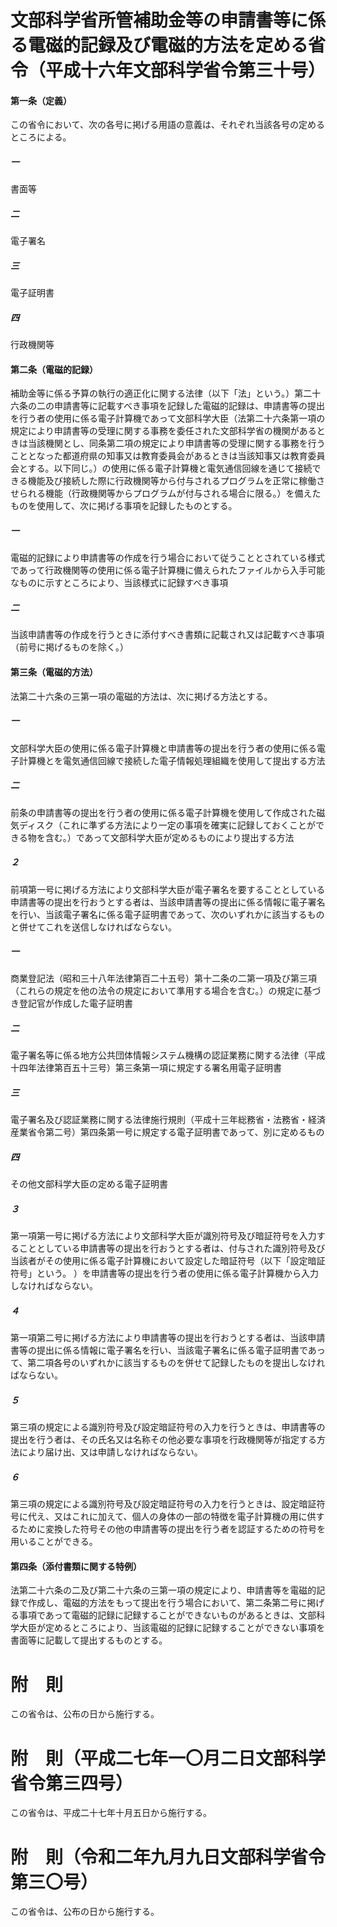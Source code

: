 # 文部科学省所管補助金等の申請書等に係る電磁的記録及び電磁的方法を定める省令（平成十六年文部科学省令第三十号）
#### 第一条（定義）
この省令において、次の各号に掲げる用語の意義は、それぞれ当該各号の定めるところによる。
##### 一
書面等
##### 二
電子署名
##### 三
電子証明書
##### 四
行政機関等
#### 第二条（電磁的記録）
補助金等に係る予算の執行の適正化に関する法律（以下「法」という。）第二十六条の二の申請書等に記載すべき事項を記録した電磁的記録は、申請書等の提出を行う者の使用に係る電子計算機であって文部科学大臣（法第二十六条第一項の規定により申請書等の受理に関する事務を委任された文部科学省の機関があるときは当該機関とし、同条第二項の規定により申請書等の受理に関する事務を行うこととなった都道府県の知事又は教育委員会があるときは当該知事又は教育委員会とする。以下同じ。）の使用に係る電子計算機と電気通信回線を通じて接続できる機能及び接続した際に行政機関等から付与されるプログラムを正常に稼働させられる機能（行政機関等からプログラムが付与される場合に限る。）を備えたものを使用して、次に掲げる事項を記録したものとする。
##### 一
電磁的記録により申請書等の作成を行う場合において従うこととされている様式であって行政機関等の使用に係る電子計算機に備えられたファイルから入手可能なものに示すところにより、当該様式に記録すべき事項
##### 二
当該申請書等の作成を行うときに添付すべき書類に記載され又は記載すべき事項（前号に掲げるものを除く。）
#### 第三条（電磁的方法）
法第二十六条の三第一項の電磁的方法は、次に掲げる方法とする。
##### 一
文部科学大臣の使用に係る電子計算機と申請書等の提出を行う者の使用に係る電子計算機とを電気通信回線で接続した電子情報処理組織を使用して提出する方法
##### 二
前条の申請書等の提出を行う者の使用に係る電子計算機を使用して作成された磁気ディスク（これに準ずる方法により一定の事項を確実に記録しておくことができる物を含む。）であって文部科学大臣が定めるものにより提出する方法
##### ２
前項第一号に掲げる方法により文部科学大臣が電子署名を要することとしている申請書等の提出を行おうとする者は、当該申請書等の提出に係る情報に電子署名を行い、当該電子署名に係る電子証明書であって、次のいずれかに該当するものと併せてこれを送信しなければならない。
##### 一
商業登記法（昭和三十八年法律第百二十五号）第十二条の二第一項及び第三項（これらの規定を他の法令の規定において準用する場合を含む。）の規定に基づき登記官が作成した電子証明書
##### 二
電子署名等に係る地方公共団体情報システム機構の認証業務に関する法律（平成十四年法律第百五十三号）第三条第一項に規定する署名用電子証明書
##### 三
電子署名及び認証業務に関する法律施行規則（平成十三年総務省・法務省・経済産業省令第二号）第四条第一号に規定する電子証明書であって、別に定めるもの
##### 四
その他文部科学大臣の定める電子証明書
##### ３
第一項第一号に掲げる方法により文部科学大臣が識別符号及び暗証符号を入力することとしている申請書等の提出を行おうとする者は、付与された識別符号及び当該者がその使用に係る電子計算機において設定した暗証符号（以下「設定暗証符号」という。
）を申請書等の提出を行う者の使用に係る電子計算機から入力しなければならない。

##### ４
第一項第二号に掲げる方法により申請書等の提出を行おうとする者は、当該申請書等の提出に係る情報に電子署名を行い、当該電子署名に係る電子証明書であって、第二項各号のいずれかに該当するものを併せて記録したものを提出しなければならない。
##### ５
第三項の規定による識別符号及び設定暗証符号の入力を行うときは、申請書等の提出を行う者は、その氏名又は名称その他必要な事項を行政機関等が指定する方法により届け出、又は申請しなければならない。

##### ６

第三項の規定による識別符号及び設定暗証符号の入力を行うときは、設定暗証符号に代え、又はこれに加えて、個人の身体の一部の特徴を電子計算機の用に供するために変換した符号その他の申請書等の提出を行う者を認証するための符号を用いることができる。
#### 第四条（添付書類に関する特例）
法第二十六条の二及び第二十六条の三第一項の規定により、申請書等を電磁的記録で作成し、電磁的方法をもって提出を行う場合において、第二条第二号に掲げる事項であって電磁的記録に記録することができないものがあるときは、文部科学大臣が定めるところにより、当該電磁的記録に記録することができない事項を書面等に記載して提出するものとする。
# 附　則
この省令は、公布の日から施行する。
# 附　則（平成二七年一〇月二日文部科学省令第三四号）
この省令は、平成二十七年十月五日から施行する。
# 附　則（令和二年九月九日文部科学省令第三〇号）
この省令は、公布の日から施行する。
